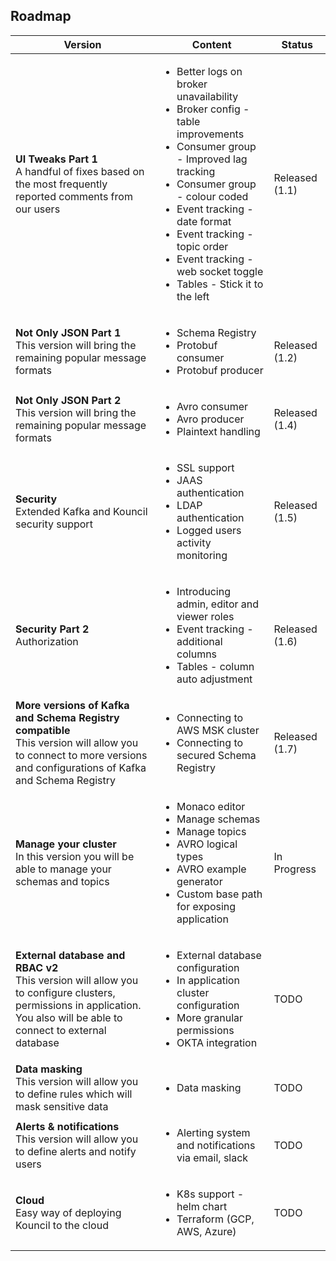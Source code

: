 ## Roadmap

| Version                                                                                                                                                                          | Content                                                                                                                                                                                                                                                                                                                                                              | Status         |
|----------------------------------------------------------------------------------------------------------------------------------------------------------------------------------|----------------------------------------------------------------------------------------------------------------------------------------------------------------------------------------------------------------------------------------------------------------------------------------------------------------------------------------------------------------------|----------------|
| <b> UI Tweaks Part 1 </b> <br> A handful of fixes based on the most frequently reported comments from our users                                                                  | <ul> <li> Better logs on broker unavailability <li> Broker config - table improvements </li> <li> Consumer group - Improved lag tracking </li> <li> Consumer group - colour coded </li> <li> Event tracking - date format </li> <li> Event tracking - topic order </li> <li> Event tracking - web socket toggle </li> <li> Tables - Stick it to the left </li> </ul> | Released (1.1) |
| <b> Not Only JSON Part 1 </b> <br> This version will bring the remaining popular message formats                                                                                 | <ul> <li> Schema Registry </li> <li> Protobuf consumer </li><li> Protobuf producer </li> </ul>                                                                                                                                                                                                                                                                       | Released (1.2) |
| <b> Not Only JSON Part 2 </b> <br> This version will bring the remaining popular message formats                                                                                 | <ul> <li> Avro consumer </li> <li> Avro producer </li><li> Plaintext handling </li> </ul>                                                                                                                                                                                                                                                                            | Released (1.4) |
| <b> Security </b> <br> Extended Kafka and Kouncil security support                                                                                                               | <ul> <li> SSL support </li> <li> JAAS authentication </li> <li> LDAP authentication </li> <li> Logged users activity monitoring </li> </ul>                                                                                                                                                                                                                          | Released (1.5) |
| <b> Security Part 2 </b> <br> Authorization                                                                                                                                      | <ul> <li> Introducing admin, editor and viewer roles </li> <li> Event tracking - additional columns </li> <li> Tables - column auto adjustment </li> </ul>                                                                                                                                                                                                           | Released (1.6) |
| <b> More versions of Kafka and Schema Registry compatible </b> <br> This version will allow you to connect to more versions and configurations of Kafka and Schema Registry      | <ul> <li> Connecting to AWS MSK cluster </li> <li> Connecting to secured Schema Registry </li> </ul>                                                                                                                                                                                                                                                                 | Released (1.7) |
| <b> Manage your cluster </b> <br> In this version you will be able to manage your schemas and topics                                                                             | <ul> <li> Monaco editor </li> <li> Manage schemas </li> <li> Manage topics </li> <li> AVRO logical types </li> <li> AVRO example generator </li> <li> Custom base path for exposing application </li> </ul>                                                                                                                                                          | In Progress    |
| <b> External database and RBAC v2 </b> <br> This version will allow you to configure clusters, permissions in application. You also will be able to connect to external database | <ul> <li> External database configuration </li> <li> In application cluster configuration </li> <li> More granular permissions </li> <li> OKTA integration </li> </ul>                                                                                                                                                                                               | TODO           |
| <b> Data masking </b> <br> This version will allow you to define rules which will mask sensitive data                                                                            | <ul> <li> Data masking </li> </ul>                                                                                                                                                                                                                                                                                                                                   | TODO           |
| <b> Alerts & notifications </b> <br> This version will allow you to define alerts and notify users                                                                               | <ul> <li> Alerting system and notifications via email, slack </li> </ul>                                                                                                                                                                                                                                                                                             | TODO           |
| <b> Cloud </b> <br> Easy way of deploying Kouncil to the cloud                                                                                                                   | <ul> <li> K8s support - helm chart </li> <li> Terraform (GCP, AWS, Azure) </li> </ul>                                                                                                                                                                                                                                                                                | TODO           |


